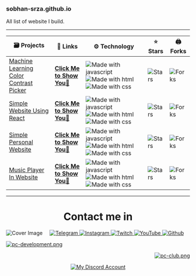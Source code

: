 <h3>sobhan-srza.github.io</h3>
<p>All list of website I build.</p>

<hr>

<table>
    <thead>
        <tr>
            <th>🗃 Projects</th>
            <th>📡 Links</th>
            <th>⚙️ Technology</th>
            <th>⭐ Stars</th>
            <th>🖨 Forks</th>
        </tr>
    </thead>
    <tbody>
        <tr>
            <td><a href="https://github.com/Sobhan-SRZA/Machine-Learning-Color-Contrast-Picker">Machine Learning Color
                    Contrast Picker</a></td>
            <td><strong><a href="/Machine-Learning-Color-Contrast-Picker"> Click Me to Show You👀 </a></strong></td>
            <td><img alt="Made with javascript" src="https://badges.aleen42.com/src/javascript.svg"
                    style="max-width: 100%;"><img alt="Made with html" src="https://badges.aleen42.com/src/html5.svg"
                    style="max-width: 100%;"><img alt="Made with css" src="https://badges.aleen42.com/src/css3.svg"
                    style="max-width: 100%;"></td>
            <td><img src="https://img.shields.io/github/stars/Sobhan-SRZA/Machine-Learning-Color-Contrast-Picker?style=flat-square"
                    alt="Stars" style="max-width: 100%;"></td>
            <td><img src="https://img.shields.io/github/forks/Sobhan-SRZA/Machine-Learning-Color-Contrast-Picker?style=flat-square"
                    alt="Forks" style="max-width: 100%;"></td>
        </tr>
        <tr>
            <td><a href="https://github.com/Sobhan-SRZA/Simple-Website-Using-React">Simple Website Using React</a></td>
            <td><strong><a href="/Simple-Website-Using-React"> Click Me to Show You👀 </a></strong></td>
            <td><img alt="Made with javascript" src="https://badges.aleen42.com/src/javascript.svg"
                    style="max-width: 100%;"><img alt="Made with html" src="https://badges.aleen42.com/src/html5.svg"
                    style="max-width: 100%;"><img alt="Made with css" src="https://badges.aleen42.com/src/css3.svg"
                    style="max-width: 100%;">
            </td>
            <td><img alt="Stars"
                    src="https://img.shields.io/github/stars/Sobhan-SRZA/Simple-Website-Using-React?style=flat-square"
                    style="max-width: 100%;"></td>
            <td><img alt="Forks"
                    src="https://img.shields.io/github/forks/Sobhan-SRZA/Simple-Website-Using-React?style=flat-square"
                    style="max-width: 100%;"></td>
        </tr>
        <tr>
            <td><a href="https://github.com/Sobhan-SRZA/Personal-Website">Simple Personal Website</a></td>
            <td><strong><a href="/Personal-Website"> Click Me to Show You👀 </a></strong></td>
            <td><img alt="Made with javascript" src="https://badges.aleen42.com/src/javascript.svg"
                    style="max-width: 100%;"><img alt="Made with html" src="https://badges.aleen42.com/src/html5.svg"
                    style="max-width: 100%;"><img alt="Made with css" src="https://badges.aleen42.com/src/css3.svg"
                    style="max-width: 100%;">
            </td>
            <td><img alt="Stars"
                    src="https://img.shields.io/github/stars/Sobhan-SRZA/Personal-Website?style=flat-square"
                    style="max-width: 100%;"></td>
            <td><img alt="Forks"
                    src="https://img.shields.io/github/forks/Sobhan-SRZA/Personal-Website?style=flat-square"
                    style="max-width: 100%;"></td>
        </tr>
        <tr>
            <td><a href="https://github.com/Sobhan-SRZA/Music-Player-In-Website">Music Player In Website</a>
            </td>
            <td><strong><a href="/Music-Player-In-Website"> Click Me to Show You👀 </a></strong></td>
            <td><img alt="Made with javascript" src="https://badges.aleen42.com/src/javascript.svg"
                    style="max-width: 100%;"><img alt="Made with html" src="https://badges.aleen42.com/src/html5.svg"
                    style="max-width: 100%;"><img alt="Made with css" src="https://badges.aleen42.com/src/css3.svg"
                    style="max-width: 100%;">
            </td>
            <td><img alt="Stars"
                    src="https://img.shields.io/github/stars/Sobhan-SRZA/Music-Player-In-Website?style=flat-square"
                    style="max-width: 100%;"></td>
            <td><img alt="Forks"
                    src="https://img.shields.io/github/forks/Sobhan-SRZA/Music-Player-In-Website?style=flat-square"
                    style="max-width: 100%;"></td>
        </tr>
    </tbody>
</table>

<hr>


<div align="center">
    <h1>Contact me in</h1>
    <div align="center">
        <a href="http://sobhan.epizy.com" target="_blank">
            <img align="left" alt="Cover Image"
                src="https://github.com/user-attachments/assets/69b35053-17b1-48c6-a35b-4d3881a4dd2c"
                style="max-width: 30%;">
        </a>
        <a href="https://t.me/d_opa_mine" target="_blank">
            <img alt="Telegram"
                src="https://img.shields.io/static/v1?message=Telegram&logo=telegram&label=&color=229ED9&logoColor=white&labelColor=&style=flat"
                style="max-height: 30%;" />
        </a>
        <a href="https://www.instagram.com/mr.sinre?igsh=cWk1aHdhaGRnOGg%3D&utm_source=qr" target="_blank">
            <img alt="Instagram"
                src="https://img.shields.io/static/v1?message=Instagram&logo=instagram&label=&color=C13584&logoColor=white&labelColor=&style=flat"
                style="max-height: 30%;" />
        </a>
        <a href="https://www.twitch.tv/sobhan_srza" target="_blank">
            <img alt="Twitch"
                src="https://img.shields.io/static/v1?message=Twitch&logo=twitch&label=&color=6441A4&logoColor=white&labelColor=&style=flat"
                style="max-height: 30%;" />
        </a>
        <a href="https://www.youtube.com/@mr_sinre?app=desktop&sub_confirmation=1" target="_blank">
            <img alt="YouTube"
                src="https://img.shields.io/static/v1?message=YouTube&logo=youtube&label=&color=FF0000&logoColor=white&labelColor=&style=flat"
                style="max-height: 30%;" />
        </a>
        <a href="https://github.com/Sobhan-SRZA" target="_blank">
            <img alt="Github"
                src="https://img.shields.io/static/v1?message=Github&logo=github&label=&color=000000&logoColor=white&labelColor=&style=flat"
                style="max-height: 30%;" />
        </a>
        <p align="left">
            <a href="https://discord.gg/xh2S2h67UW" target="_blank">
                <img src="https://discord.com/api/guilds/1054814674979409940/widget.png?style=banner2"
                    alt="pc-development.png">
            </a>
        </p>
        <p align="right">
            <a href="https://discord.gg/54zDNTAymF" target="_blank">
                <img src="https://discord.com/api/guilds/1181764925874507836/widget.png?style=banner2"
                    alt="pc-club.png">
            </a>
        </p>
        <div align="center">
            <a href="https://discord.com/users/865630940361785345" target="_blank">
                <img alt="My Discord Account" src="https://discord.c99.nl/widget/theme-1/865630940361785345.png" />
            </a>
        </div>
    </div>
</div>
<br>
